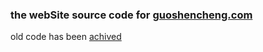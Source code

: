 ### the webSite source code for [guoshencheng.com](https://guoshencheng.com)

old code has been [achived](https://github.com/guoshencheng/guoshencheng)
